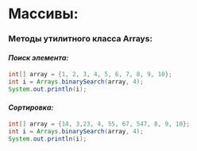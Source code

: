 # Массивы:

### Методы утилитного класса Arrays:

#### ___Поиск элемента:___
```java
int[] array = {1, 2, 3, 4, 5, 6, 7, 8, 9, 10};
int i = Arrays.binarySearch(array, 4);
System.out.println(i);
```

#### ___Сортировка:___
```java
int[] array = {14, 3,23, 4, 55, 67, 547, 8, 9, 10};
int i = Arrays.binarySearch(array, 4);
System.out.println(i);
```
